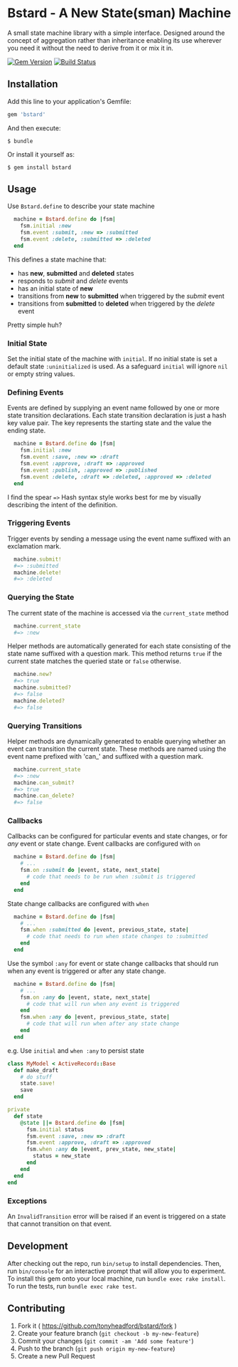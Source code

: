 # Bstard - A New State(sman) Machine

A small state machine library with a simple interface. Designed around the concept of aggregation rather than inheritance enabling its use wherever you need it without the need to derive from it or mix it in.

[![Gem Version](https://badge.fury.io/rb/bstard.svg)](http://badge.fury.io/rb/bstard)
[![Build Status](https://travis-ci.org/tonyheadford/bstard.svg)](https://travis-ci.org/tonyheadford/bstard)

## Installation

Add this line to your application's Gemfile:

``` ruby
gem 'bstard'
```

And then execute:

    $ bundle

Or install it yourself as:

    $ gem install bstard

## Usage

Use `Bstard.define` to describe your state machine

``` ruby
  machine = Bstard.define do |fsm|
    fsm.initial :new
    fsm.event :submit, :new => :submitted
    fsm.event :delete, :submitted => :deleted
  end
```

This defines a state machine that:

 - has __new__, __submitted__ and __deleted__ states
 - responds to _submit_ and _delete_ events
 - has an initial state of __new__
 - transitions from __new__ to __submitted__ when triggered by the _submit_ event
 - transitions from __submitted__ to __deleted__ when triggered by the _delete_ event

Pretty simple huh?

### Initial State
Set the initial state of the machine with `initial`. If no initial state is set a default state `:uninitialized` is used. As a safeguard `initial` will ignore `nil` or empty string values.

### Defining Events

Events are defined by supplying an event name followed by one or more state transition declarations. Each state transition declaration is just a hash key value pair.  The key represents the starting state and the value the ending state.

``` ruby
  machine = Bstard.define do |fsm|
    fsm.initial :new
    fsm.event :save, :new => :draft
    fsm.event :approve, :draft => :approved
    fsm.event :publish, :approved => :published
    fsm.event :delete, :draft => :deleted, :approved => :deleted
  end
```

I find the spear `=>` Hash syntax style works best for me by visually describing the intent of the definition.

### Triggering Events

Trigger events by sending a message using the event name suffixed with an exclamation mark.

```ruby
  machine.submit!
  #=> :submitted
  machine.delete!
  #=> :deleted
```

### Querying the State

The current state of the machine is accessed via the `current_state` method

``` ruby
  machine.current_state
  #=> :new
```

Helper methods are automatically generated for each state consisting of the state name suffixed with a question mark.  This method returns `true` if the current state matches the queried state or `false` otherwise.

``` ruby
  machine.new?
  #=> true
  machine.submitted?
  #=> false
  machine.deleted?
  #=> false
```

### Querying Transitions

Helper methods are dynamically generated to enable querying whether an event can transition the current state.  These methods are named using the event name prefixed with 'can\_' and suffixed with a question mark.

```ruby
  machine.current_state
  #=> :new
  machine.can_submit?
  #=> true
  machine.can_delete?
  #=> false
```

### Callbacks

Callbacks can be configured for particular events and state changes, or for _any_ event or state change.
Event callbacks are configured with `on`

``` ruby
  machine = Bstard.define do |fsm|
    # ...
    fsm.on :submit do |event, state, next_state|
      # code that needs to be run when :submit is triggered
    end
  end
```

State change callbacks are configured with `when`

``` ruby
  machine = Bstard.define do |fsm|
    # ...
    fsm.when :submitted do |event, previous_state, state|
      # code that needs to run when state changes to :submitted
    end
  end
```

Use the symbol `:any` for event or state change callbacks that should run when any event is triggered or after any state change.

``` ruby
  machine = Bstard.define do |fsm|
    # ...
    fsm.on :any do |event, state, next_state|
      # code that will run when any event is triggered
    end
    fsm.when :any do |event, previous_state, state|
      # code that will run when after any state change
    end
  end
```

e.g. Use `initial` and `when :any` to persist state

``` ruby
class MyModel < ActiveRecord::Base
  def make_draft
    # do stuff
    state.save!
    save
  end

private
  def state
    @state ||= Bstard.define do |fsm|
      fsm.initial status
      fsm.event :save, :new => :draft
      fsm.event :approve, :draft => :approved
      fsm.when :any do |event, prev_state, new_state|
        status = new_state
      end
    end
  end
end
```

### Exceptions

An `InvalidTransition` error will be raised if an event is triggered on a state that cannot transition on that event.


## Development

After checking out the repo, run `bin/setup` to install dependencies. Then, run `bin/console` for an interactive prompt that will allow you to experiment.
To install this gem onto your local machine, run `bundle exec rake install`.
To run the tests, run `bundle exec rake test`.

## Contributing

1. Fork it ( https://github.com/tonyheadford/bstard/fork )
2. Create your feature branch (`git checkout -b my-new-feature`)
3. Commit your changes (`git commit -am 'Add some feature'`)
4. Push to the branch (`git push origin my-new-feature`)
5. Create a new Pull Request

